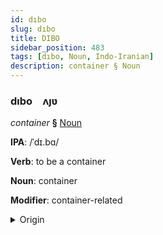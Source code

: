 ```yaml
---
id: dıbo
slug: dıbo
title: DIBO
sidebar_position: 483
tags: [dıbo, Noun, Indo-Iranian]
description: container § Noun
---
```


### dıbo&emsp;<span kind="abugida">ʌȷʋ</span>

*container* **§** [Noun](../../tags/Noun)

**IPA**: /ˈdɪ.bɑ/

**Verb**: to be a container

**Noun**: container

**Modifier**: container-related

<details>
    <summary>Origin</summary>
    Hindi डिब्बा ḍibbā [ˈɖɪbːa(ː)]<br/>
    <em>Indo-Iranian Language Family</em>
</details>